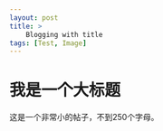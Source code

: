```yaml
---
layout: post
title: >
    Blogging with title 
tags: [Test, Image]
---
```


# 我是一个大标题

这是一个非常小的帖子，不到250个字母。


